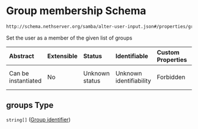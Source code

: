 # Group membership Schema

```txt
http://schema.nethserver.org/samba/alter-user-input.json#/properties/groups
```

Set the user as a member of the given list of groups

| Abstract            | Extensible | Status         | Identifiable            | Custom Properties | Additional Properties | Access Restrictions | Defined In                                                                    |
| :------------------ | :--------- | :------------- | :---------------------- | :---------------- | :-------------------- | :------------------ | :---------------------------------------------------------------------------- |
| Can be instantiated | No         | Unknown status | Unknown identifiability | Forbidden         | Allowed               | none                | [alter-user-input.json\*](samba/alter-user-input.json "open original schema") |

## groups Type

`string[]` ([Group identifier](alter-user-input-properties-group-membership-group-identifier.md))
